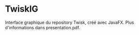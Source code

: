 # TwiskIG
Interface graphique du repository Twisk, créé avec JavaFX. Plus d'informations dans presentation.pdf.
